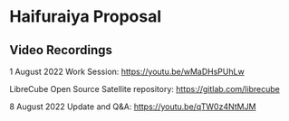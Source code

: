 # Haifuraiya Proposal

## Video Recordings

1 August 2022 Work Session: https://youtu.be/wMaDHsPUhLw

LibreCube Open Source Satellite repository: https://gitlab.com/librecube

8 August 2022 Update and Q&A: https://youtu.be/qTW0z4NtMJM





